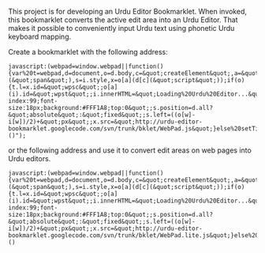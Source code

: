 This project is for developing an Urdu Editor Bookmarklet. When invoked, this bookmarklet converts the active edit area into an Urdu Editor. That makes it possible to conveniently input Urdu text using phonetic Urdu keyboard mapping.

Create a bookmarklet with the following address:

```
javascript:(webpad=window.webpad||function(){var%20t=webpad,d=document,o=d.body,c=&quot;createElement&quot;,a=&quot;appendChild&quot;,w=&quot;clientWidth&quot;,i=d[c](&quot;span&quot;),s=i.style,x=o[a](d[c](&quot;script&quot;));if(o){t.l=x.id=&quot;wpsc&quot;;o[a](i).id=&quot;wpst&quot;;i.innerHTML=&quot;Loading%20Urdu%20Editor...&quot;;s.cssText=&quot;z-index:99;font-size:18px;background:#FFF1A8;top:0&quot;;s.position=d.all?&quot;absolute&quot;:&quot;fixed&quot;;s.left=((o[w]-i[w])/2)+&quot;px&quot;;x.src=&quot;http://urdu-editor-bookmarklet.googlecode.com/svn/trunk/bklet/WebPad.js&quot;}else%20setTimeout(t,500)})()");
```

or the following address and use it to convert edit areas on web pages into Urdu editors.

```
javascript:(webpad=window.webpad||function(){var%20t=webpad,d=document,o=d.body,c=&quot;createElement&quot;,a=&quot;appendChild&quot;,w=&quot;clientWidth&quot;,i=d[c](&quot;span&quot;),s=i.style,x=o[a](d[c](&quot;script&quot;));if(o){t.l=x.id=&quot;wpsc&quot;;o[a](i).id=&quot;wpst&quot;;i.innerHTML=&quot;Loading%20Urdu%20Editor...&quot;;s.cssText=&quot;z-index:99;font-size:18px;background:#FFF1A8;top:0&quot;;s.position=d.all?&quot;absolute&quot;:&quot;fixed&quot;;s.left=((o[w]-i[w])/2)+&quot;px&quot;;x.src=&quot;http://urdu-editor-bookmarklet.googlecode.com/svn/trunk/bklet/WebPad.lite.js&quot;}else%20setTimeout(t,500)})()
```